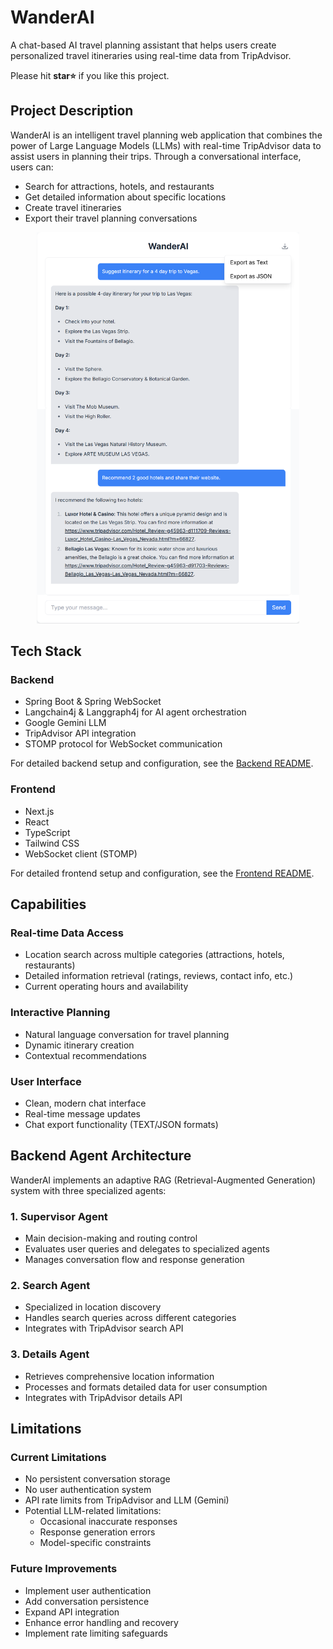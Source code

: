 # WanderAI

A chat-based AI travel planning assistant that helps users create personalized travel itineraries using real-time data from TripAdvisor.

Please hit **star⭐** if you like this project.

## Project Description

WanderAI is an intelligent travel planning web application that combines the power of Large Language Models (LLMs) with real-time TripAdvisor data to assist users in planning their trips. Through a conversational interface, users can:

- Search for attractions, hotels, and restaurants
- Get detailed information about specific locations
- Create travel itineraries
- Export their travel planning conversations

<p align="center">
  <img src="./demo_media/example1.png" alt="WanderAI Chat Interface" width="420" style="max-width: 100%; height: auto;">
</p>

## Tech Stack

### Backend
- Spring Boot & Spring WebSocket
- Langchain4j & Langgraph4j for AI agent orchestration
- Google Gemini LLM
- TripAdvisor API integration
- STOMP protocol for WebSocket communication

For detailed backend setup and configuration, see the [Backend README](backend/README.md).

### Frontend
- Next.js
- React
- TypeScript
- Tailwind CSS
- WebSocket client (STOMP)

For detailed frontend setup and configuration, see the [Frontend README](frontend/README.md).

## Capabilities

### Real-time Data Access
- Location search across multiple categories (attractions, hotels, restaurants)
- Detailed information retrieval (ratings, reviews, contact info, etc.)
- Current operating hours and availability

### Interactive Planning
- Natural language conversation for travel planning
- Dynamic itinerary creation
- Contextual recommendations

### User Interface
- Clean, modern chat interface
- Real-time message updates
- Chat export functionality (TEXT/JSON formats)

## Backend Agent Architecture

WanderAI implements an adaptive RAG (Retrieval-Augmented Generation) system with three specialized agents:

### 1. Supervisor Agent
- Main decision-making and routing control
- Evaluates user queries and delegates to specialized agents
- Manages conversation flow and response generation

### 2. Search Agent
- Specialized in location discovery
- Handles search queries across different categories
- Integrates with TripAdvisor search API

### 3. Details Agent
- Retrieves comprehensive location information
- Processes and formats detailed data for user consumption
- Integrates with TripAdvisor details API

## Limitations

### Current Limitations
- No persistent conversation storage
- No user authentication system
- API rate limits from TripAdvisor and LLM (Gemini)
- Potential LLM-related limitations:
  - Occasional inaccurate responses
  - Response generation errors
  - Model-specific constraints

### Future Improvements
- Implement user authentication
- Add conversation persistence
- Expand API integration
- Enhance error handling and recovery
- Implement rate limiting safeguards
